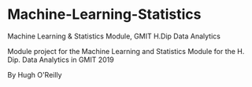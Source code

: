 # Machine-Learning-Statistics
Machine Learning &amp; Statistics Module, GMIT H.Dip Data Analytics

Module project for the Machine Learning and Statistics Module for the H. Dip. Data Analytics in GMIT 2019

By Hugh O'Reilly
